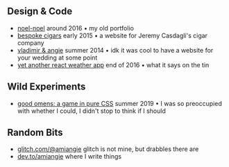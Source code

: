  ## Design & Code
- [noel-noel](https://noel-noel.glitch.me/) around 2016 • my old portfolio
- [bespoke cigars](https://bespoke-cigars.glitch.me/) early 2015 • a website for Jeremy Casdagli's cigar company
- [vladimir & angie](https://vladimir-and-angie.glitch.me/) summer 2014 • idk it was cool to have a website for your wedding at some point
- [yet another react weather app](https://github.com/amiangie/react-weather) end of 2016 • what it says on the tin

## Wild Experiments
- [good omens: a game in pure CSS](http://good-omens.glitch.me/) summer 2019 • I was so preoccupied with whether I could, I didn't stop to think if I should

 ## Random Bits
- [glitch.com/@amiangie](https://glitch.com/@amiangie) glitch is not mine, but drabbles there are
- [dev.to/amiangie](https://dev.to/amiangie) where I write things